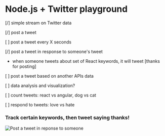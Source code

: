 # Node.js + Twitter playground

[/] simple stream on Twitter data

[/] post a tweet

[ ] post a tweet every X seconds

[/] post a tweet in response to someone's tweet

- when someone tweets about set of React keywords, it will tweet [thanks for posting]

[ ] post a tweet based on another APIs data

[ ] data analysis and visualization?

[ ] count tweets: react vs angular, dog vs cat

[ ] respond to tweets: love vs hate



### Track certain keywords, then tweet saying thanks!
![Post a tweet in reponse to someone](twitter_bot_1.png)
